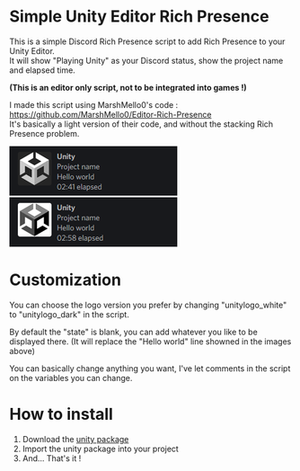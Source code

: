 # Simple Unity Editor Rich Presence

This is a simple Discord Rich Presence script to add Rich Presence to your Unity Editor.\
It will show "Playing Unity" as your Discord status, show the project name and elapsed time.

**(This is an editor only script, not to be integrated into games !)**

I made this script using MarshMello0's code : https://github.com/MarshMello0/Editor-Rich-Presence \
It's basically a light version of their code, and without the stacking Rich Presence problem.

![alt text][unitywhite] ![alt text][unitydark]

# Customization
You can choose the logo version you prefer by changing "unitylogo_white" to "unitylogo_dark" in the script.

By default the "state" is blank, you can add whatever you like to be displayed there. (It will replace the "Hello world" line showned in the images above)

You can basically change anything you want, I've let comments in the script on the variables you can change.

# How to install
1. Download the [unity package](https://github.com/Numiyru/SimpleUnityEditorRichPresence/releases/download/1.0.0/SimpleUERP.unitypackage)
2. Import the unity package into your project
3. And... That's it !

[unitydark]: https://github.com/Numiyru/SimpleUnityEditorRichPresence/blob/main/Description/github_darklogo.png
[unitywhite]: https://github.com/Numiyru/SimpleUnityEditorRichPresence/blob/main/Description/github_whitelogo.png
